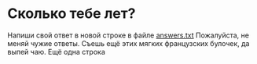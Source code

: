 # Сколько тебе лет?

Напиши свой ответ в новой строке в файле [answers.txt](answers.txt) 
Пожалуйста, не меняй чужие ответы.
Съешь ещё этих мягких французских булочек, да выпей чаю.
Ещё одна строка
